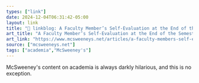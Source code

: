 ```yaml
---
types: ["link"]
date: 2024-12-04T06:31:42-05:00
layout: link
title: "🔗 linkblog: A Faculty Member’s Self-Evaluation at the End of the Semester'"
art_title: "A Faculty Member’s Self-Evaluation at the End of the Semester"
art_link: "https://www.mcsweeneys.net/articles/a-faculty-members-self-evaluation-at-the-end-of-the-semester"
source: ["mcsweeneys.net"]
tags: ["academia","McSweeney's"]
---
```

McSweeney's content on academia is always darkly hilarious, and this is no exception.
